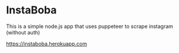 # InstaBoba

This is a simple node.js app that uses puppeteer to scrape instagram (without auth)

https://instaboba.herokuapp.com